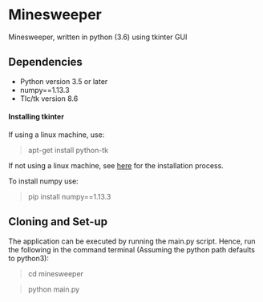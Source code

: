# Minesweeper
Minesweeper, written in python (3.6) using tkinter GUI

## Dependencies
* Python version 3.5 or later
* numpy==1.13.3
* Tlc/tk version 8.6

#### Installing tkinter
If using a linux machine, use:

> apt-get install python-tk

If not using a linux machine, see [here](http://www.tkdocs.com/tutorial/install.html) for the installation process. 

To install numpy use: 

> pip install numpy==1.13.3

## Cloning and Set-up
The application can be executed by running the main.py script.
Hence, run the following in the command terminal (Assuming the python path defaults to python3):

> cd minesweeper

> python main.py

